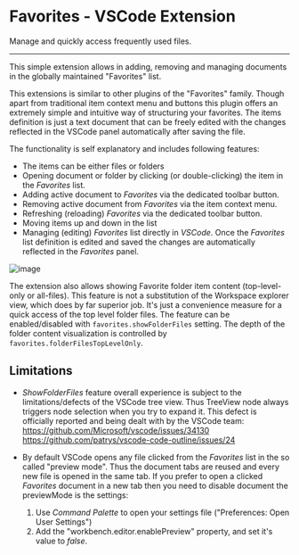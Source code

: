 # Favorites - VSCode Extension

Manage and quickly access frequently used files. 
<hr/>

This simple extension allows in adding, removing and managing documents in the globally maintained "Favorites" list. 

This extensions is similar to other plugins of the "Favorites" family. Though  apart from traditional item context menu and buttons this plugin offers an extremely simple and intuitive way of structuring your favorites. The items definition is just a text document that can be freely edited with the changes reflected in the VSCode panel automatically after saving the file.

The functionality is self explanatory and includes following features:

* The items can be either files or folders
* Opening document or folder by clicking (or double-clicking) the item in the _Favorites_ list.
* Adding active document to _Favorites_ via the dedicated toolbar button.
* Removing active document from _Favorites_ via the item context menu.
* Refreshing (reloading) _Favorites_ via the dedicated toolbar button.
* Moving items up and down in the list
* Managing (editing) _Favorites_ list directly in _VSCode_. Once the _Favorites_ list definition is edited and saved the changes are automatically reflected in the _Favorites_ panel.

![image](https://raw.githubusercontent.com/oleg-shilo/Favorites.vscode/master/resources/images/favorites_vscode.gif)

The extension also allows showing Favorite folder item content (top-level-only or all-files). 
This feature is not a substitution of the Workspace explorer view, which does by far superior job. It's just a convenience measure for a quick access of the top level folder files. The feature can be enabled/disabled with `favorites.showFolderFiles` setting. The depth of the folder content visualization is controlled by `favorites.folderFilesTopLevelOnly`.

## Limitations
* _ShowFolderFiles_ feature overall experience is subject to the limitations/defects of the VSCode tree view. Thus TreeView node always triggers node selection when you try to expand it. This defect is officially reported and being dealt with by the VSCode team:<br/>
   https://github.com/Microsoft/vscode/issues/34130<br/>
   https://github.com/patrys/vscode-code-outline/issues/24<br/>

* By default VSCode opens any file clicked from the  _Favorites_ list in the so called "preview mode". Thus the document tabs are reused and every new file is opened in the same tab. If you prefer to open a clicked _Favorites_ document in a new tab then you need to disable document the previewMode is the settings:
  1. Use _Command Palette_ to open your settings file ("Preferences: Open User Settings")
  2. Add the "workbench.editor.enablePreview" property, and set it's value to _false_. 

